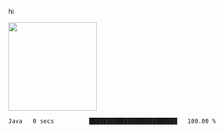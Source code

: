 hi

<img height="180em" src="https://github-readme-stats.vercel.app/api?username=AProductiveNerd&show_icons=true&hide_border=true&&count_private=true&include_all_commits=true" />

<!--START_SECTION:waka-->

```text
Java   0 secs          █████████████████████████   100.00 %
```

<!--END_SECTION:waka-->
